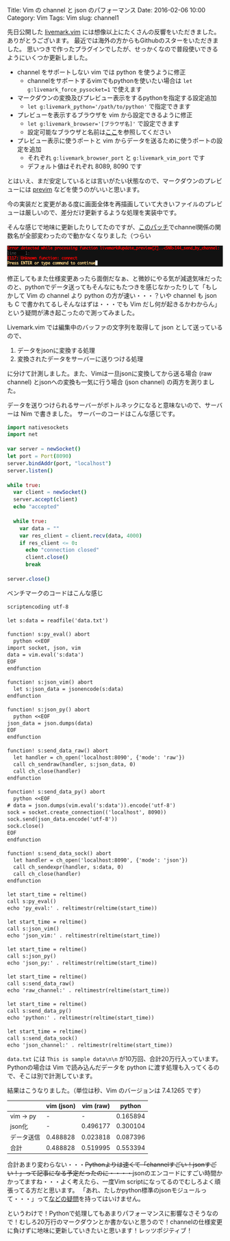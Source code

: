 Title: Vim の channel と json のパフォーマンス
Date: 2016-02-06 10:00
Category: Vim
Tags: Vim
slug: channel1

先日公開した [livemark.vim](https://github.com/miyakogi/livemark.vim) には想像以上にたくさんの反響をいただきました。
ありがとうございます。
最近では海外の方からもGithubのスターをいただきました。
思いつきで作ったプラグインでしたが、せっかくなので普段使いできるようにいくつか更新しました。

<!-- more -->

- channel をサポートしない vim では python を使うように修正
    - channelをサポートするvimでもpythonを使いたい場合は `let g:livemark_force_pysocket=1` で使えます
- マークダウンの変換及びプレビュー表示をするpythonを指定する設定追加
    - `let g:livemark_python='/path/to/python'` で指定できます
- プレビューを表示するブラウザを vim から設定できるように修正
    - `let g:livemark_browser='[ブラウザ名]'` で設定できます
    - 設定可能なブラウザと名前は[ここ](http://docs.python.jp/3/library/webbrowser.html#webbrowser.register)を参照してください
- プレビュー表示に使うポートと vim からデータを送るために使うポートの設定を追加
    - それぞれ `g:livemark_browser_port` と `g:livemark_vim_port` です
    - デフォルト値はそれぞれ 8089, 8090 です

とはいえ、まだ安定しているとは言いがたい状態なので、マークダウンのプレビューには [previm](https://github.com/kannokanno/previm) などを使うのがいいと思います。

今の実装だと変更がある度に画面全体を再描画していて大きいファイルのプレビューは厳しいので、差分だけ更新するような処理を実装中です。

そんな感じで地味に更新したりしてたのですが、[このパッチ](http://ftp.vim.org/vim/patches/7.4/7.4.1244)でchannel関係の関数名が全部変わったので動かなくなりました（つらい

![channel error](images/channel_error.png)

修正してもまた仕様変更あったら面倒だなぁ、と微妙にやる気が減退気味だったのと、pythonでデータ送ってもそんなにもたつきを感じなかったりして「もしかして Vim の channel より python の方が速い・・・？いや channel も json も C で書かれてるしそんなはずは・・・でも Vim だし何が起きるかわからん」という疑問が沸き起こったので測ってみました。

Livemark.vim では編集中のバッファの文字列を取得して json として送っているので、

1. データをjsonに変換する処理
2. 変換されたデータをサーバーに送りつける処理

に分けて計測しました。また、Vimは一旦jsonに変換してから送る場合 (raw channel) とjsonへの変換も一気に行う場合 (json channel) の両方を測りました。

データを送りつけられるサーバーがボトルネックになると意味ないので、サーバーは Nim で書きました。 サーバーのコードはこんな感じです。

```nim
import nativesockets
import net

var server = newSocket()
let port = Port(8090)
server.bindAddr(port, "localhost")
server.listen()

while true:
  var client = newSocket()
  server.accept(client)
  echo "accepted"

  while true:
    var data = ""
    var res_client = client.recv(data, 4000)
    if res_client <= 0:
      echo "connection closed"
      client.close()
      break

server.close()
```

ベンチマークのコードはこんな感じ

```vim
scriptencoding utf-8

let s:data = readfile('data.txt')

function! s:py_eval() abort
  python <<EOF
import socket, json, vim
data = vim.eval('s:data')
EOF
endfunction

function! s:json_vim() abort
  let s:json_data = jsonencode(s:data)
endfunction

function! s:json_py() abort
  python <<EOF
json_data = json.dumps(data)
EOF
endfunction

function! s:send_data_raw() abort
  let handler = ch_open('localhost:8090', {'mode': 'raw'})
  call ch_sendraw(handler, s:json_data, 0)
  call ch_close(handler)
endfunction

function! s:send_data_py() abort
  python <<EOF
# data = json.dumps(vim.eval('s:data')).encode('utf-8')
sock = socket.create_connection(('localhost', 8090))
sock.send(json_data.encode('utf-8'))
sock.close()
EOF
endfunction

function! s:send_data_sock() abort
  let handler = ch_open('localhost:8090', {'mode': 'json'})
  call ch_sendexpr(handler, s:data, 0)
  call ch_close(handler)
endfunction

let start_time = reltime()
call s:py_eval()
echo 'py_eval:' . reltimestr(reltime(start_time))

let start_time = reltime()
call s:json_vim()
echo 'json_vim:' . reltimestr(reltime(start_time))

let start_time = reltime()
call s:json_py()
echo 'json_py:' . reltimestr(reltime(start_time))

let start_time = reltime()
call s:send_data_raw()
echo 'raw_channel:' . reltimestr(reltime(start_time))

let start_time = reltime()
call s:send_data_py()
echo 'python:' . reltimestr(reltime(start_time))

let start_time = reltime()
call s:send_data_sock()
echo 'json_channel:' . reltimestr(reltime(start_time))
```

`data.txt` には `This is sample data\n\n` が10万回、合計20万行入っています。
Pythonの場合は Vim で読み込んだデータを python に渡す処理も入ってくるので、そこは別で計測しています。

結果はこうなりました。（単位は秒、Vim のバージョンは 7.4.1265 です）

|      | vim (json) | vim (raw) | python |
|------|---------------|--------------|--------|
| vim -> py | - | - |0.165894|
| json化 | - |0.496177|0.300104|
| データ送信 | 0.488828 |0.023818|0.087396|
| 合計 | 0.488828 | 0.519995 | 0.553394 |

合計あまり変わらない・・・<s>Pythonよりは速くて「channelすごい！jsonすごい！」って記事になる予定だったのに・・・・</s>jsonのエンコードにすごい時間かかってますね・・・よく考えたら、一度Vim scriptになってるのでむしろよく頑張ってる方だと思います。
「あれ、たしかpython標準のjsonモジュールって・・・」って[などの疑問](http://postd.cc/memory-use-and-speed-of-json-parsers/)を持ってはいけません。

というわけで！Pythonで処理してもあまりパフォーマンスに影響なさそうなので！むしろ20万行のマークダウンとか書かないと思うので！channelの仕様変更に負けずに地味に更新していきたいと思います！レッツポジティブ！
